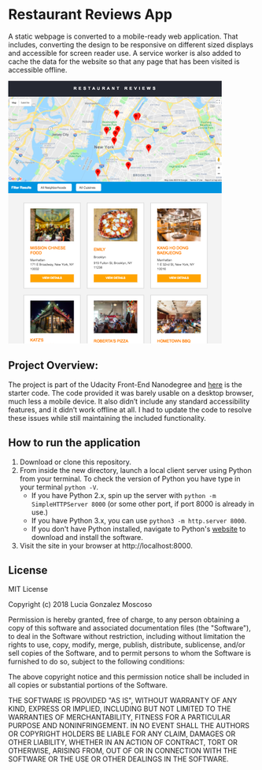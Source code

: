 # Restaurant Reviews App
A static webpage is converted to a mobile-ready web application. That includes, converting the design to be responsive on different sized displays and accessible for screen reader use. A service worker is also added to cache the data for the website so that any page that has been visited is accessible offline.

![Preview](img/preview.png)


## Project Overview:
The project is part of the Udacity Front-End Nanodegree and [here](https://github.com/udacity/mws-restaurant-stage-1) is the starter code.
The code provided it was barely usable on a desktop browser, much less a mobile device. It also didn’t include any standard accessibility features, and it didn’t work offline at all. I had to update the code to resolve these issues while still maintaining the included functionality.


## How to run the application
1. Download or clone this repository.
2. From inside the new directory, launch a local client server using Python from your terminal. To check the version of Python you have type in your terminal `python -V`.
    - If you have Python 2.x, spin up the server with `python -m SimpleHTTPServer 8000` (or some other port, if port 8000 is already in use.) 
    - If you have Python 3.x, you can use `python3 -m http.server 8000`.
    - If you don't have Python installed, navigate to Python's [website](https://www.python.org/) to download and install the software.
3. Visit the site in your browser at http://localhost:8000.


## License
MIT License

Copyright (c) 2018 Lucia Gonzalez Moscoso

Permission is hereby granted, free of charge, to any person obtaining a copy of this software and associated documentation files (the "Software"), to deal in the Software without restriction, including without limitation the rights to use, copy, modify, merge, publish, distribute, sublicense, and/or sell copies of the Software, and to permit persons to whom the Software is furnished to do so, subject to the following conditions:

The above copyright notice and this permission notice shall be included in all copies or substantial portions of the Software.

THE SOFTWARE IS PROVIDED "AS IS", WITHOUT WARRANTY OF ANY KIND, EXPRESS OR IMPLIED, INCLUDING BUT NOT LIMITED TO THE WARRANTIES OF MERCHANTABILITY, FITNESS FOR A PARTICULAR PURPOSE AND NONINFRINGEMENT. IN NO EVENT SHALL THE AUTHORS OR COPYRIGHT HOLDERS BE LIABLE FOR ANY CLAIM, DAMAGES OR OTHER LIABILITY, WHETHER IN AN ACTION OF CONTRACT, TORT OR OTHERWISE, ARISING FROM, OUT OF OR IN CONNECTION WITH THE SOFTWARE OR THE USE OR OTHER DEALINGS IN THE SOFTWARE.



